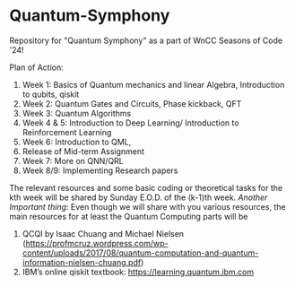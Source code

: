 # Quantum-Symphony
Repository for "Quantum Symphony" as a part of WnCC Seasons of Code '24!

Plan of Action: 

1. Week 1: Basics of Quantum mechanics and linear Algebra, Introduction to qubits, qiskit
2. Week 2: Quantum Gates and Circuits, Phase kickback, QFT
3. Week 3: Quantum Algorithms
4. Week 4 & 5: Introduction to Deep Learning/ Introduction to Reinforcement Learning
5. Week 6: Introduction to QML,
6. Release of Mid-term Assignment
7. Week 7: More on QNN/QRL
8. Week 8/9: Implementing Research papers

The relevant resources and some basic coding or theoretical tasks for the kth week will be shared by Sunday E.O.D. of the (k-1)th week.
*Another Important thing*: 
Even though we will share with you various resources, the main resources for at least the Quantum Computing parts will be 
1. QCQI by Isaac Chuang and Michael Nielsen (https://profmcruz.wordpress.com/wp-content/uploads/2017/08/quantum-computation-and-quantum-information-nielsen-chuang.pdf)
2. IBM’s online qiskit textbook: https://learning.quantum.ibm.com
